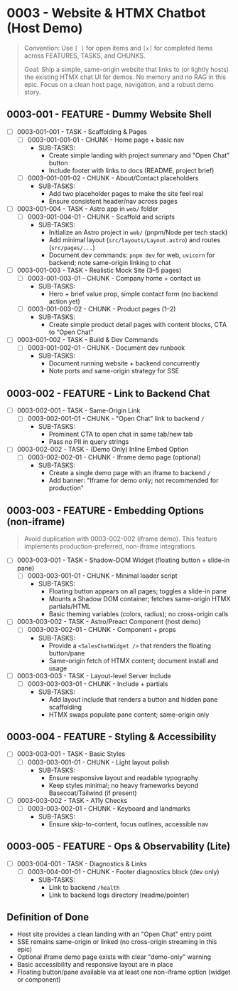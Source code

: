 # 0003 - Website & HTMX Chatbot (Host Demo)

> Convention: Use `[ ]` for open items and `[x]` for completed items across FEATURES, TASKS, and CHUNKS.
>
> Goal: Ship a simple, same-origin website that links to (or lightly hosts) the existing HTMX chat UI for demos. No memory and no RAG in this epic. Focus on a clean host page, navigation, and a robust demo story.

## 0003-001 - FEATURE - Dummy Website Shell
- [ ] 0003-001-001 - TASK - Scaffolding & Pages
  - [ ] 0003-001-001-01 - CHUNK - Home page + basic nav
    - SUB-TASKS:
      - Create simple landing with project summary and "Open Chat" button
      - Include footer with links to docs (README, project brief)
  - [ ] 0003-001-001-02 - CHUNK - About/Contact placeholders
    - SUB-TASKS:
      - Add two placeholder pages to make the site feel real
      - Ensure consistent header/nav across pages

- [ ] 0003-001-004 - TASK - Astro app in `web/` folder
  - [ ] 0003-001-004-01 - CHUNK - Scaffold and scripts
    - SUB-TASKS:
      - Initialize an Astro project in `web/` (pnpm/Node per tech stack)
      - Add minimal layout (`src/layouts/Layout.astro`) and routes (`src/pages/...`)
      - Document dev commands: `pnpm dev` for web, `uvicorn` for backend; note same-origin linking to chat

- [ ] 0003-001-003 - TASK - Realistic Mock Site (3–5 pages)
  - [ ] 0003-001-003-01 - CHUNK - Company home + contact us
    - SUB-TASKS:
      - Hero + brief value prop, simple contact form (no backend action yet)
  - [ ] 0003-001-003-02 - CHUNK - Product pages (1–2)
    - SUB-TASKS:
      - Create simple product detail pages with content blocks, CTA to “Open Chat”

- [ ] 0003-001-002 - TASK - Build & Dev Commands
  - [ ] 0003-001-002-01 - CHUNK - Document dev runbook
    - SUB-TASKS:
      - Document running website + backend concurrently
      - Note ports and same-origin strategy for SSE

## 0003-002 - FEATURE - Link to Backend Chat
- [ ] 0003-002-001 - TASK - Same-Origin Link
  - [ ] 0003-002-001-01 - CHUNK - "Open Chat" link to backend `/`
    - SUB-TASKS:
      - Prominent CTA to open chat in same tab/new tab
      - Pass no PII in query strings

- [ ] 0003-002-002 - TASK - (Demo Only) Inline Embed Option
  - [ ] 0003-002-002-01 - CHUNK - Iframe demo page (optional)
    - SUB-TASKS:
      - Create a single demo page with an iframe to backend `/`
      - Add banner: "Iframe for demo only; not recommended for production"

## 0003-003 - FEATURE - Embedding Options (non-iframe)
> Avoid duplication with 0003-002-002 (iframe demo). This feature implements production-preferred, non-iframe integrations.

- [ ] 0003-003-001 - TASK - Shadow-DOM Widget (floating button + slide-in pane)
  - [ ] 0003-003-001-01 - CHUNK - Minimal loader script
    - SUB-TASKS:
      - Floating button appears on all pages; toggles a slide-in pane
      - Mounts a Shadow DOM container; fetches same-origin HTMX partials/HTML
      - Basic theming variables (colors, radius); no cross-origin calls

- [ ] 0003-003-002 - TASK - Astro/Preact Component (host demo)
  - [ ] 0003-003-002-01 - CHUNK - Component + props
    - SUB-TASKS:
      - Provide a `<SalesChatWidget />` that renders the floating button/pane
      - Same-origin fetch of HTMX content; document install and usage

- [ ] 0003-003-003 - TASK - Layout-level Server Include
  - [ ] 0003-003-003-01 - CHUNK - Include + partials
    - SUB-TASKS:
      - Add layout include that renders a button and hidden pane scaffolding
      - HTMX swaps populate pane content; same-origin only

## 0003-004 - FEATURE - Styling & Accessibility
- [ ] 0003-003-001 - TASK - Basic Styles
  - [ ] 0003-003-001-01 - CHUNK - Light layout polish
    - SUB-TASKS:
      - Ensure responsive layout and readable typography
      - Keep styles minimal; no heavy frameworks beyond Basecoat/Tailwind (if present)

- [ ] 0003-003-002 - TASK - A11y Checks
  - [ ] 0003-003-002-01 - CHUNK - Keyboard and landmarks
    - SUB-TASKS:
      - Ensure skip-to-content, focus outlines, accessible nav

## 0003-005 - FEATURE - Ops & Observability (Lite)
- [ ] 0003-004-001 - TASK - Diagnostics & Links
  - [ ] 0003-004-001-01 - CHUNK - Footer diagnostics block (dev only)
    - SUB-TASKS:
      - Link to backend `/health`
      - Link to backend logs directory (readme/pointer)

## Definition of Done
- Host site provides a clean landing with an "Open Chat" entry point
- SSE remains same-origin or linked (no cross-origin streaming in this epic)
- Optional iframe demo page exists with clear "demo-only" warning
- Basic accessibility and responsive layout are in place
- Floating button/pane available via at least one non-iframe option (widget or component)


